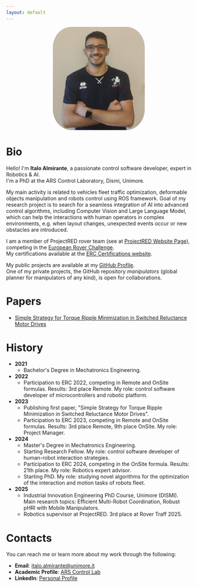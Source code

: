 ```yaml
---
layout: default
---
```


<div style="text-align: center;">
  <img src="Italo-99_picture.jpg" style="width:250px; height:280px; border-radius: 20%;">
</div>

# Bio

Hello! I'm **Italo Almirante**, a passionate control software developer, expert in Robotics & AI.  
I'm a PhD at the ARS Control Laboratory, Dismi, Unimore.  

My main activity is related to vehicles fleet traffic optimization, deformable objects manipulation and robots control using ROS framework. Goal of my research project is to search for a seamless integration of AI into advanced control algorithms, including Computer Vision and Large Language Model, which can help the interactions with human operators in complex environments, e.g. when layout changes, unexpected events occur or new obstacles are introduced.

I am a member of ProjectRED rover team (see at [ProjectRED Website Page](https://projectred.it/)), competing in the [European Rover Challenge](https://roverchallenge.eu/).  
My certifications available at the [ERC Certifications website](https://roverchallenge.eu/certificates/).

My public projects are available at my [GitHub Profile](https://github.com/Italo-99).  
One of my private projects, the GitHub repository _manipulators_ (global planner for manipulators of any kind), is open for collaborations.

# Papers
- [Simple Strategy for Torque Ripple Minimization in Switched Reluctance Motor Drives](https://doi.org/10.3390/en16196885)

# History
- **2021**
  - Bachelor's Degree in Mechatronics Engineering.
- **2022**
  - Participation to ERC 2022, competing in Remote and OnSite formulas. Results: 3rd place Remote. My role: control software developer of microcontrollers and robotic platform.
- **2023**
  - Publishing first paper, "Simple Strategy for Torque Ripple Minimization in Switched Reluctance Motor Drives".
  - Participation to ERC 2023, competing in Remote and OnSite formulas. Results: 3rd place Remote, 9th place OnSite. My role: Project Manager.
- **2024**
  - Master's Degree in Mechatronics Engineering.
  - Starting Research Fellow. My role: control software developer of human-robot interaction strategies.
  - Participation to ERC 2024, competing in the OnSite formula. Results: 21th place. My role: Robotics expert advisor.
  - Starting PhD. My role: studying novel algorithms for the optimization of the interaction and motion tasks of robots fleet.
- **2025**
  - Industrial Innovation Engineering PhD Course, Unimore (DISMI). Main research topics: Efficient Multi-Robot Coordination, Robust pHRI with Mobile Manipulators.
  - Robotics supervisor at ProjectRED. 3rd place at Rover Traff 2025.

# Contacts

You can reach me or learn more about my work through the following:

- **Email**: [italo.almirante@unimore.it](mailto:italo.almirante@unimore.it)  
- **Academic Profile**: [ARS Control Lab](https://www.arscontrol.unimore.it/italo-almirante/)  
- **LinkedIn**: [Personal Profile](https://www.linkedin.com/in/italo-almirante-62431a216/)
